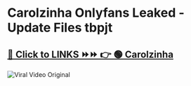 
 # Carolzinha Onlyfans Leaked - Update Files tbpjt

## <h2><a href="https://clipsfans.com/Carolzinha&ref=git">🔗 Click to LINKS ⏩⏩ 👉 🟢 Carolzinha </a></h2>

<a href="https://clipsfans.com/Carolzinha&ref=git" rel="nofollow" data-target="animated-image.originalLink"><img src="https://i.ibb.co.com/xMMVF88/686577567.gif" alt="Viral Video Original" style="max-width: 100%; display: inline-block;" data-target="animated-image.originalImage"></a>

